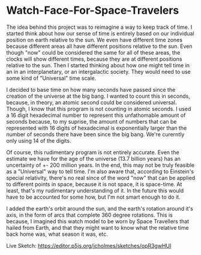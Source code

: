 # Watch-Face-For-Space-Travelers

The idea behind this project was to reimagine a way to keep track of time. I started think about how our sense of time is entirely based on our individual position on earth relative to the sun. We even have different time zones because different areas all have different positions relative to the sun. Even though "now" could be considered the same for all of these areas, the clocks will show different times, because they are at different positions relative to the sun. Then I started thinking about how one might tell time in an in an interplanetary, or an intergalactic society. They would need to use some kind of "Universal" time scale. 

I decided to base time on how many seconds have passed since the creation of the universe at the big bang. I wanted to count this in seconds, because, in theory, an atomic second could be considered universal. Though, I know that this program is not counting in atomic seconds. I used a 16 digit hexadecimal number to represent this unfathomable amount of seconds because, to my suprise, the amount of numbers that can be represented with 16 digits of hexadecimal is exponentially larger than the number of seconds there have been since the big bang. We're curerntly only using 14 of the digits. 

Of course, this rudimentary program is not entirely accurate. Even the estimate we have for the age of the universe (13.7 billion years) has an uncertainty of +- 200 million years. In the end, this may not be truly feasible as a "Universal" way to tell time. I'm also aware that, according to Einstein's special relativity, there's no real since of the word "now" that can be applied to different points in space, because it is not space, it is space-time. At least, that's my rudimentary understanding of it. In the future this would have to be accounted for some how, but I'm not smart enough to do it. 

I added the earth's orbit around the sun, and the earth's rotation around it's axis, in the form of arcs that complete 360 degree rotations. This is because, I imagined this watch model to be worn by Space Travellers that hailed from Earth, and that they might want to know what the relative time back home was, what season it was, etc. 

Live Sketch: https://editor.p5js.org/jcholmes/sketches/opR3gwHUl 
